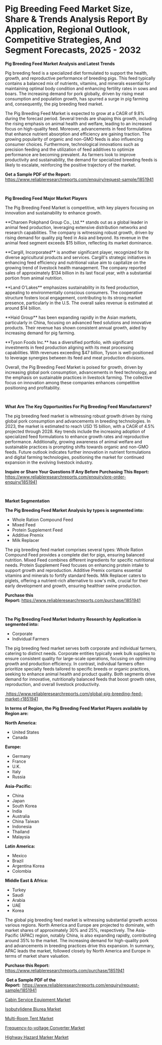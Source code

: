 <p><h1>Pig Breeding Feed Market Size, Share & Trends Analysis Report By Application, Regional Outlook, Competitive Strategies, And Segment Forecasts, 2025 - 2032</h1></p><p><strong>Pig Breeding Feed Market Analysis and Latest Trends</strong></p>
<p><p>Pig breeding feed is a specialized diet formulated to support the health, growth, and reproductive performance of breeding pigs. This feed typically contains a balanced mix of nutrients, vitamins, and minerals essential for maintaining optimal body condition and enhancing fertility rates in sows and boars. The increasing demand for pork globally, driven by rising meat consumption and population growth, has spurred a surge in pig farming and, consequently, the pig breeding feed market.</p><p>The Pig Breeding Feed Market is expected to grow at a CAGR of 9.8% during the forecast period. Several trends are shaping this growth, including the rising emphasis on animal health and welfare, leading to an increased focus on high-quality feed. Moreover, advancements in feed formulations that enhance nutrient absorption and efficiency are gaining traction. The growing popularity of organic and non-GMO feeds is also influencing consumer choices. Furthermore, technological innovations such as precision feeding and the utilization of feed additives to optimize performance are becoming prevalent. As farmers look to improve productivity and sustainability, the demand for specialized breeding feeds is likely to escalate, reinforcing the positive trajectory of the market.</p></p>
<p><strong>Get a Sample PDF of the Report:&nbsp;</strong> <a href="https://www.reliableresearchreports.com/enquiry/request-sample/1851941?utm_campaign=31&utm_medium=2&utm_source=Github&utm_content=ia&utm_term=07012025&utm_id=pig-breeding-feed">https://www.reliableresearchreports.com/enquiry/request-sample/1851941</a></p>
<p>&nbsp;</p>
<p><strong>Pig Breeding Feed Major Market Players</strong></p>
<p><p>The Pig Breeding Feed Market is competitive, with key players focusing on innovation and sustainability to enhance growth. </p><p>**Charoen Pokphand Group Co., Ltd.** stands out as a global leader in animal feed production, leveraging extensive distribution networks and research capabilities. The company is witnessing robust growth, driven by rising demand for quality pig feed in Asia and beyond. Its revenue in the animal feed segment exceeds $15 billion, reflecting its market dominance.</p><p>**Cargill, Incorporated** is another significant player, recognized for its diverse agricultural products and services. Cargill's strategic initiatives in enhancing feed efficiency and nutritional value aim to capitalize on the growing trend of livestock health management. The company reported sales of approximately $134 billion in its last fiscal year, with a substantial portion from animal nutrition.</p><p>**Land O'Lakes** emphasizes sustainability in its feed production, appealing to environmentally conscious consumers. The cooperative structure fosters local engagement, contributing to its strong market presence, particularly in the U.S. The overall sales revenue is estimated at around $14 billion.</p><p>**Haid Group** has been expanding rapidly in the Asian markets, particularly in China, focusing on advanced feed solutions and innovative products. Their revenue has shown consistent annual growth, aided by increasing demand for pig farming.</p><p>**Tyson Foods Inc.** has a diversified portfolio, with significant investments in feed production aligning with its meat processing capabilities. With revenues exceeding $47 billion, Tyson is well-positioned to leverage synergies between its feed and meat production divisions.</p><p>Overall, the Pig Breeding Feed Market is poised for growth, driven by increasing global pork consumption, advancements in feed technology, and the emphasis on sustainable practices in livestock farming. The collective focus on innovation among these companies enhances competitive positioning and profitability.</p></p>
<p>&nbsp;</p>
<p><strong>What Are The Key Opportunities For Pig Breeding Feed Manufacturers?</strong></p>
<p><p>The pig breeding feed market is witnessing robust growth driven by rising global pork consumption and advancements in breeding technologies. In 2023, the market is estimated to reach USD 15 billion, with a CAGR of 4.5% projected through 2028. Key trends include the increasing adoption of specialized feed formulations to enhance growth rates and reproductive performance. Additionally, growing awareness of animal welfare and sustainable practices is prompting shifts towards organic and non-GMO feeds. Future outlook indicates further innovation in nutrient formulations and digital farming technologies, positioning the market for continued expansion in the evolving livestock industry.</p></p>
<p><strong>Inquire or Share Your Questions If Any Before Purchasing This Report:</strong> <a href="https://www.reliableresearchreports.com/enquiry/pre-order-enquiry/1851941?utm_campaign=31&utm_medium=2&utm_source=Github&utm_content=ia&utm_term=07012025&utm_id=pig-breeding-feed">https://www.reliableresearchreports.com/enquiry/pre-order-enquiry/1851941</a></p>
<p>&nbsp;</p>
<p><strong>Market Segmentation</strong></p>
<p><strong>The Pig Breeding Feed Market Analysis by types is segmented into:</strong></p>
<p><ul><li>Whole Ration Compound Feed</li><li>Mixed Feed</li><li>Protein Supplement Feed</li><li>Additive Premix</li><li>Milk Replacer</li></ul></p>
<p><p>The pig breeding feed market comprises several types: Whole Ration Compound Feed provides a complete diet for pigs, ensuring balanced nutrition. Mixed Feed combines different ingredients for specific nutritional needs. Protein Supplement Feed focuses on enhancing protein intake to support growth and reproduction. Additive Premix contains essential vitamins and minerals to fortify standard feeds. Milk Replacer caters to piglets, offering a nutrient-rich alternative to sow's milk, crucial for their early development and growth, ensuring healthier swine production.</p></p>
<p><strong>Purchase this Report:&nbsp;</strong><a href="https://www.reliableresearchreports.com/purchase/1851941?utm_campaign=31&utm_medium=2&utm_source=Github&utm_content=ia&utm_term=07012025&utm_id=pig-breeding-feed">https://www.reliableresearchreports.com/purchase/1851941</a></p>
<p>&nbsp;</p>
<p><strong>The Pig Breeding Feed Market Industry Research by Application is segmented into:</strong></p>
<p><ul><li>Corporate</li><li>Individual Farmers</li></ul></p>
<p><p>The pig breeding feed market serves both corporate and individual farmers, catering to distinct needs. Corporate entities typically seek bulk supplies to ensure consistent quality for large-scale operations, focusing on optimizing growth and production efficiency. In contrast, individual farmers often prioritize specialty feeds tailored to specific breeds or organic practices, seeking to enhance animal health and product quality. Both segments drive demand for innovative, nutritionally balanced feeds that boost growth rates, reproduction, and overall livestock productivity.</p></p>
<p><a href="https://www.reliableresearchreports.com/global-pig-breeding-feed-market-r1851941?utm_campaign=31&utm_medium=2&utm_source=Github&utm_content=ia&utm_term=07012025&utm_id=pig-breeding-feed">&nbsp;https://www.reliableresearchreports.com/global-pig-breeding-feed-market-r1851941</a></p>
<p><strong>In terms of Region, the Pig Breeding Feed Market Players available by Region are:</strong></p>
<p>
    <p> <strong> North America: </strong>
        <ul>
            <li>United States</li>
            <li>Canada</li>
        </ul>
        </p> 
    <p> <strong> Europe: </strong>
        <ul>
            <li>Germany</li>
            <li>France</li>
            <li>U.K.</li>
            <li>Italy</li>
            <li>Russia</li>
        </ul>
        </p> 
    <p> <strong> Asia-Pacific: </strong>
        <ul>
            <li>China</li>
            <li>Japan</li>
            <li>South Korea</li>
            <li>India</li>
            <li>Australia</li>
            <li>China Taiwan</li>
            <li>Indonesia</li>
            <li>Thailand</li>
            <li>Malaysia</li>
        </ul>
        </p> 
    <p> <strong> Latin America: </strong>
        <ul>
            <li>Mexico</li>
            <li>Brazil</li>
            <li>Argentina Korea</li>
            <li>Colombia</li>
        </ul>
        </p> 
    <p> <strong> Middle East & Africa: </strong>
        <ul>
            <li>Turkey</li>
            <li>Saudi</li>
            <li>Arabia</li>
            <li>UAE</li>
            <li>Korea</li>
        </ul>
    </p>
    </p>
<p><p>The global pig breeding feed market is witnessing substantial growth across various regions. North America and Europe are projected to dominate, with market shares of approximately 30% and 25%, respectively. The Asia-Pacific (APAC) region, notably China, is also expanding rapidly, contributing around 35% to the market. The increasing demand for high-quality pork and advancements in breeding practices drive this expansion. In summary, APAC leads the market, followed closely by North America and Europe in terms of market share valuation.</p></p>
<p><strong>Purchase this Report: </strong><a href="https://www.reliableresearchreports.com/purchase/1851941?utm_campaign=31&utm_medium=2&utm_source=Github&utm_content=ia&utm_term=07012025&utm_id=pig-breeding-feed">https://www.reliableresearchreports.com/purchase/1851941</a></p>
<p>&nbsp;<strong>Get a Sample PDF of the Report:&nbsp;&nbsp;</strong><a href="https://www.reliableresearchreports.com/enquiry/request-sample/1851941?utm_campaign=31&utm_medium=2&utm_source=Github&utm_content=ia&utm_term=07012025&utm_id=pig-breeding-feed">https://www.reliableresearchreports.com/enquiry/request-sample/1851941</a></p>
<p><strong></strong></p>
<p><p><a href="https://github.com/skerretflossie9297/Market-Research-Report-List-1/blob/main/cabin-service-equipment-market.md?utm_campaign=31&utm_medium=2&utm_source=Github&utm_content=ia&utm_term=07012025&utm_id=pig-breeding-feed">Cabin Service Equipment Market</a></p><p><a href="https://github.com/rahu1506/Market-Research-Report-List-6/blob/main/isobutylidene-biurea-market.md?utm_campaign=31&utm_medium=2&utm_source=Github&utm_content=ia&utm_term=07012025&utm_id=pig-breeding-feed">Isobutylidene Biurea Market</a></p><p><a href="https://github.com/alberthagorsuch/Market-Research-Report-List-1/blob/main/multi-room-tent-market.md?utm_campaign=31&utm_medium=2&utm_source=Github&utm_content=ia&utm_term=07012025&utm_id=pig-breeding-feed">Multi-Room Tent Market</a></p><p><a href="https://github.com/MonroeBullock54/Market-Research-Report-List-1/blob/main/frequency-to-voltage-converter-market.md?utm_campaign=31&utm_medium=2&utm_source=Github&utm_content=ia&utm_term=07012025&utm_id=pig-breeding-feed">Frequency-to-voltage Converter Market</a></p><p><a href="https://github.com/shondapmbau/Market-Research-Report-List-1/blob/main/highway-hazard-marker-market.md?utm_campaign=31&utm_medium=2&utm_source=Github&utm_content=ia&utm_term=07012025&utm_id=pig-breeding-feed">Highway Hazard Marker Market</a></p></p>